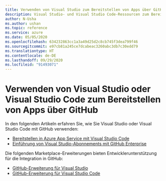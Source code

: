 ```yaml
---
title: Verwenden von Visual Studio zum Bereitstellen von Apps über GitHub
description: Visual Studio- und Visual Studio Code-Ressourcen zum Bereitstellen von Apps über GitHub
author: N-Usha
ms.author: ushan
ms.topic: reference
ms.service: azure
ms.date: 05/05/2020
ms.openlocfilehash: 634232863cc1a3a49d25d2c8cb745f3dea799f46
ms.sourcegitcommit: e97cb81a245ce7dcabeac3260abc3db7c30edd79
ms.translationtype: HT
ms.contentlocale: de-DE
ms.lasthandoff: 09/29/2020
ms.locfileid: "91493071"
---
```

# <a name="use-visual-studio-or-visual-studio-code-to-deploy-apps-from-github"></a>Verwenden von Visual Studio oder Visual Studio Code zum Bereitstellen von Apps über GitHub 

In den folgenden Artikeln erfahren Sie, wie Sie Visual Studio oder Visual Studio Code mit GitHub verwenden:  

- [Bereitstellen in Azure App Service mit Visual Studio Code](/azure/devops/pipelines/targets/deploy-to-azure-vscode)  
- [Einführung von Visual Studio-Abonnements mit GitHub Enterprise](/visualstudio/subscriptions/access-github)  

Die folgenden Marketplace-Erweiterungen bieten Entwicklerunterstützung für die Integration in GitHub: 

- [GitHub-Erweiterung für Visual Studio](https://visualstudio.github.com/)  
- [GitHub-Erweiterung für Visual Studio Code](https://vscode.github.com/)